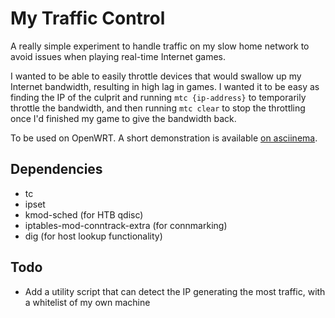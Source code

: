 My Traffic Control
==================

A really simple experiment to handle traffic on my slow home network to avoid issues when playing real-time Internet games.

I wanted to be able to easily throttle devices that would swallow up my Internet bandwidth, resulting in high lag in games. I wanted it to be easy as finding the IP of the culprit and running `mtc {ip-address}` to temporarily throttle the bandwidth, and then running `mtc clear` to stop the throttling once I'd finished my game to give the bandwidth back.

To be used on OpenWRT. A short demonstration is available [on asciinema](https://asciinema.org/a/46044).

Dependencies
------------

- tc
- ipset
- kmod-sched (for HTB qdisc)
- iptables-mod-conntrack-extra (for connmarking)
- dig (for host lookup functionality)

Todo
----

- Add a utility script that can detect the IP generating the most traffic, with a whitelist of my own machine
